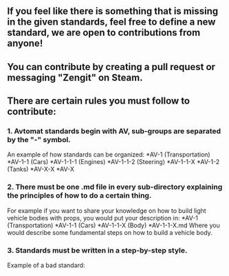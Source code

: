 ## If you feel like there is something that is missing in the given standards, feel free to define a new standard, we are open to contributions from anyone!
## You can contribute by creating a pull request or messaging "Zengit" on Steam.

## There are certain rules you must follow to contribute:

### 1. Avtomat standards begin with AV, sub-groups are separated by the "-" symbol.
An example of how standards can be organized:
  *AV-1 (Transportation)
    *AV-1-1 (Cars)
      *AV-1-1-1 (Engines)
      *AV-1-1-2 (Steering)
      *AV-1-1-X
    *AV-1-2 (Tanks)
    *AV-X-X
  *AV-X
  
### 2. There must be one .md file in every sub-directory explaining the principles of how to do a certain thing.
For example if you want to share your knowledge on how to build light vehicle bodies with props, you would put your description in:
 *AV-1 (Transportation)
  *AV-1-1 (Cars)
   *AV-1-1-X (Body)
    *AV-1-1-X.md
Where you would describe some fundamental steps on how to build a vehicle body.

### 3. Standards must be written in a step-by-step style.
Example of a bad standard:
 
